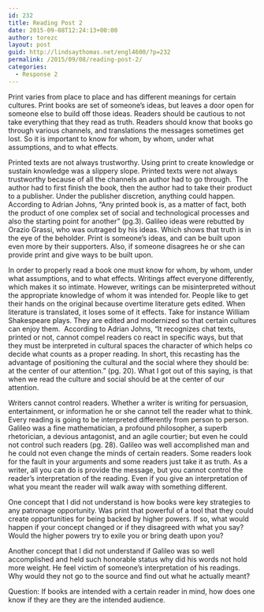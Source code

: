 ```yaml
---
id: 232
title: Reading Post 2
date: 2015-09-08T12:24:13+00:00
author: torezc
layout: post
guid: http://lindsaythomas.net/engl4600/?p=232
permalink: /2015/09/08/reading-post-2/
categories:
  - Response 2
---
```

Print varies from place to place and has different meanings for certain cultures. Print books are set of someone’s ideas, but leaves a door open for someone else to build off those ideas. Readers should be cautious to not take everything that they read as truth. Readers should know that books go through various channels, and translations the messages sometimes get lost. So it is important to know for whom, by whom, under what assumptions, and to what effects.

Printed texts are not always trustworthy. Using print to create knowledge or sustain knowledge was a slippery slope. Printed texts were not always trustworthy because of all the channels an author had to go through.  The author had to first finish the book, then the author had to take their product to a publisher. Under the publisher discretion, anything could happen. According to Adrian Johns, “Any printed book is, as a matter of fact, both the product of one complex set of social and technological processes and also the starting point for another” (pg.3). Galileo ideas were rebutted by Orazio Grassi, who was outraged by his ideas. Which shows that truth is in the eye of the beholder. Print is someone’s ideas, and can be built upon even more by their supporters. Also, if someone disagrees he or she can provide print and give ways to be built upon.

In order to properly read a book one must know for whom, by whom, under what assumptions, and to what effects. Writings affect everyone differently, which makes it so intimate. However, writings can be misinterpreted without the appropriate knowledge of whom it was intended for. People like to get their hands on the original because overtime literature gets edited. When literature is translated, it loses some of it effects. Take for instance William Shakespeare plays. They are edited and modernized so that certain cultures can enjoy them.  According to Adrian Johns, “It recognizes chat texts, printed or not, cannot compel readers co react in specific ways, but that they must be interpreted in cultural spaces the character of which helps co decide what counts as a proper reading. In short, this recasting has the advantage of positioning the cultural and the social where they should be: at the center of our attention.” (pg. 20). What I got out of this saying, is that when we read the culture and social should be at the center of our attention.

Writers cannot control readers. Whether a writer is writing for persuasion, entertainment, or information he or she cannot tell the reader what to think. Every reading is going to be interpreted differently from person to person. Galileo was a fine mathematician, a profound philosopher, a superb rhetorician, a devious antagonist, and an agile courtier; but even he could not control such readers (pg. 28). Galileo was well accomplished man and he could not even change the minds of certain readers. Some readers look for the fault in your arguments and some readers just take it as truth. As a writer, all you can do is provide the message, but you cannot control the reader’s interpretation of the reading. Even if you give an interpretation of what you meant the reader will walk away with something different.

One concept that I did not understand is how books were key strategies to any patronage opportunity. Was print that powerful of a tool that they could create opportunities for being backed by higher powers. If so, what would happen if your concept changed or if they disagreed with what you say? Would the higher powers try to exile you or bring death upon you?

Another concept that I did not understand if Galileo was so well accomplished and held such honorable status why did his words not hold more weight. He feel victim of someone’s interpretation of his readings. Why would they not go to the source and find out what he actually meant?

Question: If books are intended with a certain reader in mind, how does one know if they are they are the intended audience.